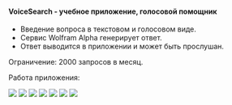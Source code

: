 #### VoiceSearch - учебное приложение, голосовой помощник

* Введение вопроса в текстовом и голосовом виде.
* Сервис Wolfram Alpha генерирует ответ.
* Ответ выводится в приложении и может быть прослушан.

Ограничение: 2000 запросов в месяц.

Работа приложения:

 ![](https://github.com/NataliaGvozdeva/ViceSearch_Images/blob/master/PNG/VoiceSearch_view_01.png)
 ![](https://github.com/NataliaGvozdeva/ViceSearch_Images/blob/master/PNG/VoiceSearch_view_02.png)
 ![](https://github.com/NataliaGvozdeva/ViceSearch_Images/blob/master/PNG/VoiceSearch_view_03.png)
 ![](https://github.com/NataliaGvozdeva/ViceSearch_Images/blob/master/PNG/VoiceSearch_view_04.png)
 ![](https://github.com/NataliaGvozdeva/ViceSearch_Images/blob/master/PNG/VoiceSearch_view_05.png)
 ![](https://github.com/NataliaGvozdeva/ViceSearch_Images/blob/master/PNG/VoiceSearch_view_06.png)
 ![](https://github.com/NataliaGvozdeva/ViceSearch_Images/blob/master/PNG/VoiceSearch_view_07.png)
